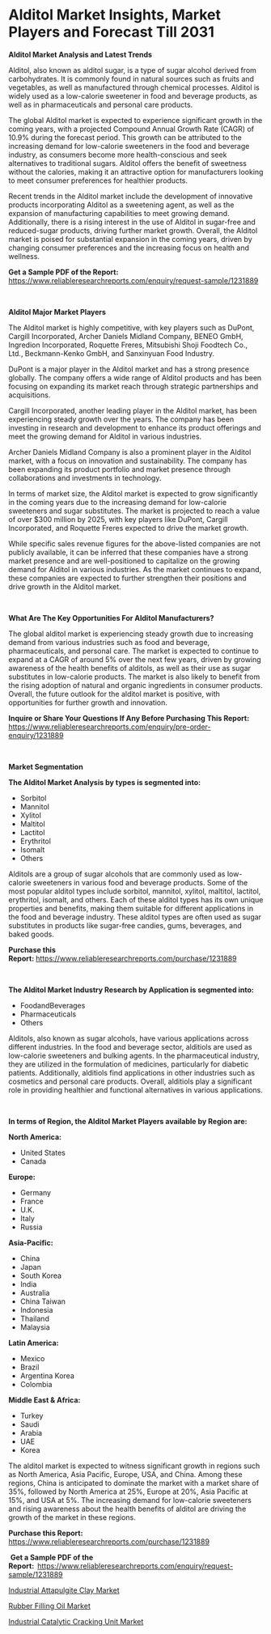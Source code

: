 <p><h1>Alditol Market Insights, Market Players and Forecast Till 2031</h1></p><p><strong>Alditol Market Analysis and Latest Trends</strong></p>
<p><p>Alditol, also known as alditol sugar, is a type of sugar alcohol derived from carbohydrates. It is commonly found in natural sources such as fruits and vegetables, as well as manufactured through chemical processes. Alditol is widely used as a low-calorie sweetener in food and beverage products, as well as in pharmaceuticals and personal care products.</p><p>The global Alditol market is expected to experience significant growth in the coming years, with a projected Compound Annual Growth Rate (CAGR) of 10.9% during the forecast period. This growth can be attributed to the increasing demand for low-calorie sweeteners in the food and beverage industry, as consumers become more health-conscious and seek alternatives to traditional sugars. Alditol offers the benefit of sweetness without the calories, making it an attractive option for manufacturers looking to meet consumer preferences for healthier products.</p><p>Recent trends in the Alditol market include the development of innovative products incorporating Alditol as a sweetening agent, as well as the expansion of manufacturing capabilities to meet growing demand. Additionally, there is a rising interest in the use of Alditol in sugar-free and reduced-sugar products, driving further market growth. Overall, the Alditol market is poised for substantial expansion in the coming years, driven by changing consumer preferences and the increasing focus on health and wellness.</p></p>
<p><strong>Get a Sample PDF of the Report:&nbsp;</strong> <a href="https://www.reliableresearchreports.com/enquiry/request-sample/1231889">https://www.reliableresearchreports.com/enquiry/request-sample/1231889</a></p>
<p>&nbsp;</p>
<p><strong>Alditol Major Market Players</strong></p>
<p><p>The Alditol market is highly competitive, with key players such as DuPont, Cargill Incorporated, Archer Daniels Midland Company, BENEO GmbH, Ingredion Incorporated, Roquette Freres, Mitsubishi Shoji Foodtech Co., Ltd., Beckmann-Kenko GmbH, and Sanxinyuan Food Industry.</p><p>DuPont is a major player in the Alditol market and has a strong presence globally. The company offers a wide range of Alditol products and has been focusing on expanding its market reach through strategic partnerships and acquisitions.</p><p>Cargill Incorporated, another leading player in the Alditol market, has been experiencing steady growth over the years. The company has been investing in research and development to enhance its product offerings and meet the growing demand for Alditol in various industries.</p><p>Archer Daniels Midland Company is also a prominent player in the Alditol market, with a focus on innovation and sustainability. The company has been expanding its product portfolio and market presence through collaborations and investments in technology.</p><p>In terms of market size, the Alditol market is expected to grow significantly in the coming years due to the increasing demand for low-calorie sweeteners and sugar substitutes. The market is projected to reach a value of over $300 million by 2025, with key players like DuPont, Cargill Incorporated, and Roquette Freres expected to drive the market growth.</p><p>While specific sales revenue figures for the above-listed companies are not publicly available, it can be inferred that these companies have a strong market presence and are well-positioned to capitalize on the growing demand for Alditol in various industries. As the market continues to expand, these companies are expected to further strengthen their positions and drive growth in the Alditol market.</p></p>
<p>&nbsp;</p>
<p><strong>What Are The Key Opportunities For Alditol Manufacturers?</strong></p>
<p><p>The global alditol market is experiencing steady growth due to increasing demand from various industries such as food and beverage, pharmaceuticals, and personal care. The market is expected to continue to expand at a CAGR of around 5% over the next few years, driven by growing awareness of the health benefits of alditols, as well as their use as sugar substitutes in low-calorie products. The market is also likely to benefit from the rising adoption of natural and organic ingredients in consumer products. Overall, the future outlook for the alditol market is positive, with opportunities for further growth and innovation.</p></p>
<p><strong>Inquire or Share Your Questions If Any Before Purchasing This Report:</strong> <a href="https://www.reliableresearchreports.com/enquiry/pre-order-enquiry/1231889">https://www.reliableresearchreports.com/enquiry/pre-order-enquiry/1231889</a></p>
<p>&nbsp;</p>
<p><strong>Market Segmentation</strong></p>
<p><strong>The Alditol Market Analysis by types is segmented into:</strong></p>
<p><ul><li>Sorbitol</li><li>Mannitol</li><li>Xylitol</li><li>Maltitol</li><li>Lactitol</li><li>Erythritol</li><li>Isomalt</li><li>Others</li></ul></p>
<p><p>Alditols are a group of sugar alcohols that are commonly used as low-calorie sweeteners in various food and beverage products. Some of the most popular alditol types include sorbitol, mannitol, xylitol, maltitol, lactitol, erythritol, isomalt, and others. Each of these alditol types has its own unique properties and benefits, making them suitable for different applications in the food and beverage industry. These alditol types are often used as sugar substitutes in products like sugar-free candies, gums, beverages, and baked goods.</p></p>
<p><strong>Purchase this Report:&nbsp;</strong><a href="https://www.reliableresearchreports.com/purchase/1231889">https://www.reliableresearchreports.com/purchase/1231889</a></p>
<p>&nbsp;</p>
<p><strong>The Alditol Market Industry Research by Application is segmented into:</strong></p>
<p><ul><li>FoodandBeverages</li><li>Pharmaceuticals</li><li>Others</li></ul></p>
<p><p>Alditols, also known as sugar alcohols, have various applications across different industries. In the food and beverage sector, alditiols are used as low-calorie sweeteners and bulking agents. In the pharmaceutical industry, they are utilized in the formulation of medicines, particularly for diabetic patients. Additionally, alditiols find applications in other industries such as cosmetics and personal care products. Overall, alditiols play a significant role in providing healthier and functional alternatives in various applications.</p></p>
<p>&nbsp;</p>
<p><strong>In terms of Region, the Alditol Market Players available by Region are:</strong></p>
<p>
    <p> <strong> North America: </strong>
        <ul>
            <li>United States</li>
            <li>Canada</li>
        </ul>
        </p> 
    <p> <strong> Europe: </strong>
        <ul>
            <li>Germany</li>
            <li>France</li>
            <li>U.K.</li>
            <li>Italy</li>
            <li>Russia</li>
        </ul>
        </p> 
    <p> <strong> Asia-Pacific: </strong>
        <ul>
            <li>China</li>
            <li>Japan</li>
            <li>South Korea</li>
            <li>India</li>
            <li>Australia</li>
            <li>China Taiwan</li>
            <li>Indonesia</li>
            <li>Thailand</li>
            <li>Malaysia</li>
        </ul>
        </p> 
    <p> <strong> Latin America: </strong>
        <ul>
            <li>Mexico</li>
            <li>Brazil</li>
            <li>Argentina Korea</li>
            <li>Colombia</li>
        </ul>
        </p> 
    <p> <strong> Middle East & Africa: </strong>
        <ul>
            <li>Turkey</li>
            <li>Saudi</li>
            <li>Arabia</li>
            <li>UAE</li>
            <li>Korea</li>
        </ul>
    </p>
    </p>
<p><p>The alditol market is expected to witness significant growth in regions such as North America, Asia Pacific, Europe, USA, and China. Among these regions, China is anticipated to dominate the market with a market share of 35%, followed by North America at 25%, Europe at 20%, Asia Pacific at 15%, and USA at 5%. The increasing demand for low-calorie sweeteners and rising awareness about the health benefits of alditol are driving the growth of the market in these regions.</p></p>
<p><strong>Purchase this Report: </strong><a href="https://www.reliableresearchreports.com/purchase/1231889">https://www.reliableresearchreports.com/purchase/1231889</a></p>
<p>&nbsp;<strong>Get a Sample PDF of the Report:&nbsp;&nbsp;</strong><a href="https://www.reliableresearchreports.com/enquiry/request-sample/1231889">https://www.reliableresearchreports.com/enquiry/request-sample/1231889</a></p>
<p><strong></strong></p>
<p><p><a href="https://view.publitas.com/reportprime-1/industrial-attapulgite-clay-market-size-growth-and-forecast-from-2023-2030/">Industrial Attapulgite Clay Market</a></p><p><a href="https://view.publitas.com/reportprime-1/rubber-filling-oil-market-offer-valuable-insights-into-market-size-market-share-market-trends-and-projections-spanning-from-2023-to-2030/">Rubber Filling Oil Market</a></p><p><a href="https://view.publitas.com/reportprime-1/industrial-catalytic-cracking-unit-market-research-report-reveals-the-latest-trends-and-opportunities-of-this-market-for-period-from-2023-2030/">Industrial Catalytic Cracking Unit Market</a></p></p>